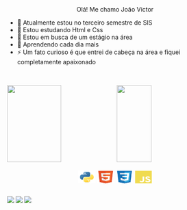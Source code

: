   

  <div align="center"> Olá! Me chamo João Victor </div>

- 🏫 Atualmente estou no terceiro semestre de SIS
- 📘 Estou estudando Html e Css
- 💼 Estou em busca de um estágio na área
- 💬 Aprendendo cada dia mais
- ⚡ Um fato curioso é que entrei de cabeça na área e fiquei completamente apaixonado

##
<div style="display: inline_block"><br>
  <img height="180em" width="50%" margin="0px"src="https://github-readme-stats.vercel.app/api?username=Joaozinho-web&show_icons=true&theme=dracula">

  <img height="180em" width="40%" src="https://github-readme-stats.vercel.app/api/top-langs/?username=Joaozinho-web&layout=compact&theme=dracula"> 
</div>


  
<div style="display: inline_block" align="center"><br>
    <img align="center" alt="Joao-Python" height="30" width="40" src="https://raw.githubusercontent.com/devicons/devicon/master/icons/python/python-original.svg">
    <img align="center" alt="Joao-HTML" height="30" width="40" src="https://raw.githubusercontent.com/devicons/devicon/master/icons/html5/html5-original.svg">
    <img align="center" alt="Joao-CSS" height="30" width="40" src="https://raw.githubusercontent.com/devicons/devicon/master/icons/css3/css3-original.svg">
    <img align="center" alt="Joao-Js" height="30" width="40" src="https://raw.githubusercontent.com/devicons/devicon/master/icons/javascript/javascript-plain.svg">
</div>

##

<div> 
  <a href="https://instagram.com/joaovictormagalhaes_" target="_blank"><img src="https://img.shields.io/badge/-Instagram-%23E4405F?style=for-the-badge&logo=instagram&logoColor=white" target="_blank"></a>
  <a href = "mailto:magalhaesjoaovictor81@gmail.com"><img src="https://img.shields.io/badge/-Gmail-%23333?style=for-the-badge&logo=gmail&logoColor=white" target="_blank"></a>
  <a href="https://www.linkedin.com/in/joão-victor-magalhães-cunto-100105276" target="_blank"><img src="https://img.shields.io/badge/-LinkedIn-%230077B5?style=for-the-badge&logo=linkedin&logoColor=white" target="_blank"></a> 
</div>

